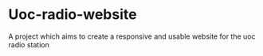 # Uoc-radio-website
A project which aims to create a responsive and usable website for the uoc radio station
